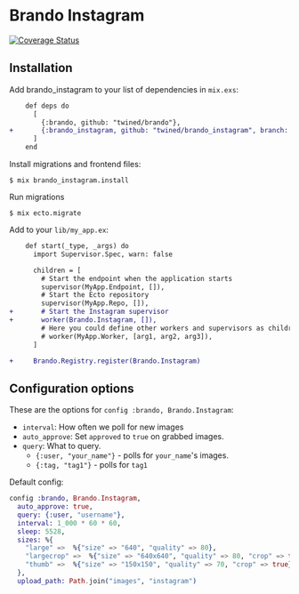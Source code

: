 # Brando Instagram

[![Coverage Status](https://coveralls.io/repos/github/twined/brando_instagram/badge.svg?branch=master)](https://coveralls.io/github/twined/brando_instagram?branch=master)

## Installation

Add brando_instagram to your list of dependencies in `mix.exs`:

```diff
    def deps do
      [
        {:brando, github: "twined/brando"},
+       {:brando_instagram, github: "twined/brando_instagram", branch: "develop"}
      ]
    end
```

Install migrations and frontend files:

    $ mix brando_instagram.install

Run migrations

    $ mix ecto.migrate

Add to your `lib/my_app.ex`:

```diff
    def start(_type, _args) do
      import Supervisor.Spec, warn: false

      children = [
        # Start the endpoint when the application starts
        supervisor(MyApp.Endpoint, []),
        # Start the Ecto repository
        supervisor(MyApp.Repo, []),
+       # Start the Instagram supervisor
+       worker(Brando.Instagram, []),
        # Here you could define other workers and supervisors as children
        # worker(MyApp.Worker, [arg1, arg2, arg3]),
      ]

+     Brando.Registry.register(Brando.Instagram)
```

## Configuration options

These are the options for `config :brando, Brando.Instagram`:

  * `interval`: How often we poll for new images
  * `auto_approve`: Set `approved` to `true` on grabbed images.
  * `query`: What to query.
    * `{:user, "your_name"}` - polls for `your_name`'s images.
    * `{:tag, "tag1"}` - polls for `tag1`

Default config:

```elixir
config :brando, Brando.Instagram,
  auto_approve: true,
  query: {:user, "username"},
  interval: 1_000 * 60 * 60,
  sleep: 5528,
  sizes: %{
    "large" =>  %{"size" => "640", "quality" => 80},
    "largecrop" =>  %{"size" => "640x640", "quality" => 80, "crop" => true},
    "thumb" =>  %{"size" => "150x150", "quality" => 70, "crop" => true}
  },
  upload_path: Path.join("images", "instagram")
```
